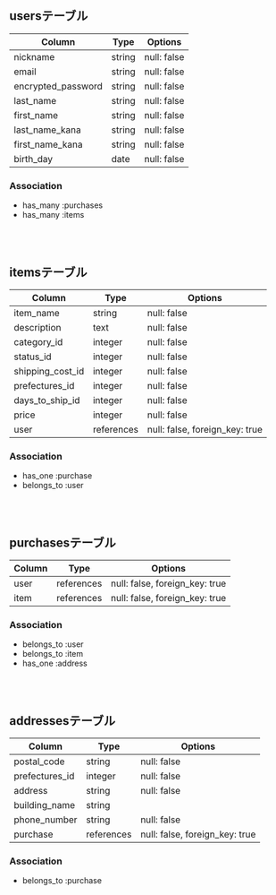 ## usersテーブル
| Column | Type | Options |
|---|---|---|
|nickname|string|null: false|
|email|string|null: false|
|encrypted_password|string|null: false|
|last_name|string|null: false|
|first_name|string|null: false|
|last_name_kana|string|null: false|
|first_name_kana|string|null: false|
|birth_day|date|null: false|
### Association
- has_many :purchases
- has_many :items
<br>
<br>

## itemsテーブル
| Column | Type | Options |
|---|---|---|
|item_name|string|null: false|
|description|text|null: false|
|category_id|integer|null: false|
|status_id|integer|null: false|
|shipping_cost_id|integer|null: false|
|prefectures_id|integer|null: false|
|days_to_ship_id|integer|null: false|
|price|integer|null: false|
|user|references|null: false, foreign_key: true|
### Association
- has_one :purchase
- belongs_to :user
<br>
<br>

## purchasesテーブル
| Column | Type | Options |
|---|---|---|
|user|references|null: false, foreign_key: true|
|item|references|null: false, foreign_key: true|
### Association
- belongs_to :user
- belongs_to :item
- has_one :address
<br>
<br>

## addressesテーブル
| Column | Type | Options |
|---|---|---|
|postal_code|string|null: false|
|prefectures_id|integer|null: false|
|address|string|null: false|
|building_name|string||
|phone_number|string|null: false|
|purchase|references|null: false, foreign_key: true|
### Association
- belongs_to :purchase
<br>
<br>

